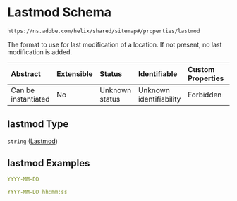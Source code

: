 # Lastmod Schema

```txt
https://ns.adobe.com/helix/shared/sitemap#/properties/lastmod
```

The format to use for last modification of a location. If not present, no last modification is added.

| Abstract            | Extensible | Status         | Identifiable            | Custom Properties | Additional Properties | Access Restrictions | Defined In                                                         |
| :------------------ | :--------- | :------------- | :---------------------- | :---------------- | :-------------------- | :------------------ | :----------------------------------------------------------------- |
| Can be instantiated | No         | Unknown status | Unknown identifiability | Forbidden         | Allowed               | none                | [sitemap.schema.json*](sitemap.schema.json "open original schema") |

## lastmod Type

`string` ([Lastmod](sitemap-properties-lastmod.md))

## lastmod Examples

```yaml
YYYY-MM-DD

```

```yaml
YYYY-MM-DD hh:mm:ss

```
